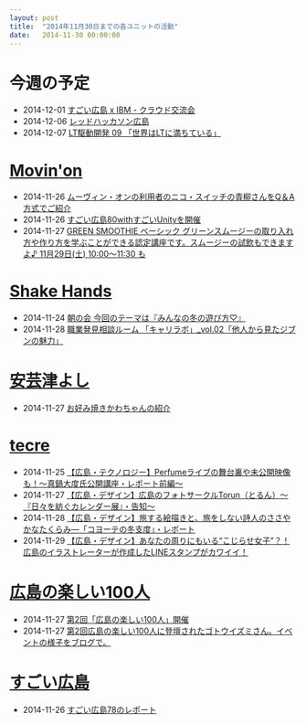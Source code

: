 ```yaml
---
layout: post
title:  "2014年11月30日までの各ユニットの活動"
date:   2014-11-30 00:00:00
---
```


# 今週の予定

* 2014-12-01 [すごい広島 x IBM - クラウド交流会](https://www.facebook.com/events/741892012568562/?ref_newsfeed_story_type=regular)
* 2014-12-06 [レッドハッカソン広島](http://www.pasonatech.co.jp/search/features_plan/201412RHhiroshima.jsp)
* 2014-12-07 [LT駆動開発 09 「世界はLTに満ちている」](http://ltdd.doorkeeper.jp/events/17506)


# [Movin'on](http://coworking-hiroshima.com/)

* 2014-11-26 [ムーヴィン・オンの利用者のニコ・スイッチの青柳さんをQ＆A方式でご紹介](http://www.facebook.com/movinon.hiroshima/posts/851656454855134)
* 2014-11-26 [すごい広島80withすごいUnityを開催](http://www.facebook.com/movinon.hiroshima/photos/a.741352859218828.1073741830.723399384347509/851735428180570/?type=1)
* 2014-11-27 [GREEN SMOOTHIE ベーシック  グリーンスムージーの取り入れ方や作り方を学ぶことができる認定講座です。スムージーの試飲もできますよ♪  11月29日(土)  10:00～11:30    も](http://www.facebook.com/movinon.hiroshima/posts/852132581474188)


# [Shake Hands](http://www.shakehands.jp/)

* 2014-11-24 [朝の会 今回のテーマは『みんなの冬の遊び方♡』](http://www.facebook.com/CoworkingShakeHands/posts/836201213097941)
* 2014-11-28 [職業発見相談ルーム 「キャリラボ」_vol.02「他人から見たジブンの魅力」](http://www.facebook.com/CoworkingShakeHands/posts/838812876170108)


# [安芸津よし](http://akitsu.co/)

* 2014-11-27 [お好み焼きかわちゃんの紹介](http://akitsu.co/kawachan-2161.html)


# [tecre](http://tecre.jp/)

* 2014-11-25 [【広島・テクノロジー】Perfumeライブの舞台裏や未公開映像も！～真鍋大度氏公開講座・レポート前編～](http://tecre.jp/perfume-manabedaito/)
* 2014-11-27 [【広島・デザイン】広島のフォトサークルTorun（とるん）～『日々を紡ぐカレンダー展』・告知～](http://tecre.jp/hiroshima-photo-torun/)
* 2014-11-28 [【広島・デザイン】旅する絵描きと、旅をしない詩人のささやかなたくらみ―「コヨーテの冬支度」・レポート](http://tecre.jp/hiroshima-coyote/)
* 2014-11-29 [【広島・デザイン】あなたの周りにもいる“こじらせ女子”？！広島のイラストレーターが作成したLINEスタンプがカワイイ！](http://tecre.jp/linestamp-hiroshima/)


# [広島の楽しい100人](https://www.facebook.com/h100parson)

* 2014-11-27 [第2回「広島の楽しい100人」開催](http://www.facebook.com/h100parson/posts/1500746226867184)
* 2014-11-27 [第2回広島の楽しい100人に登壇されたゴトウイズミさん。イベントの様子をブログで。](http://www.facebook.com/h100parson/posts/1500799683528505)



# [すごい広島](http://great-h.github.io/)

* 2014-11-26 [すごい広島78のレポート](http://www.facebook.com/great.hiroshima/posts/483709581771692)
